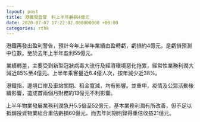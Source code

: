 ```yaml
---
layout: post
title: 港鐵發盈警　料上半年虧損4億元
date: 2020-07-07 17:22:02.000000000 +08:00
categories: rthk
---
```


港鐵再發出盈利警告，預計今年上半年業績由盈轉虧，虧損約4億元，是虧損預測中位數。至於去年上半年盈利55億元。

業績轉差，主要受到新型冠狀病毒大流行及經濟環境惡化拖累，經常性業務利潤大減近85%至4億元。上半年乘客量近6.4億人次，按年減少近38%。

港鐵指，邊境口岸及車站關閉、租金寬減，均有影響。並重申，疫情及公眾活動後續影響，造成首兩個月財務約13億元不利影響。

上半年物業發展業務利潤急升5.5倍至52億元，基本業務利潤有所改善，但不足以抵銷投資物業組合重估虧損60億元，而去年同期則錄得重估收益21億元。
